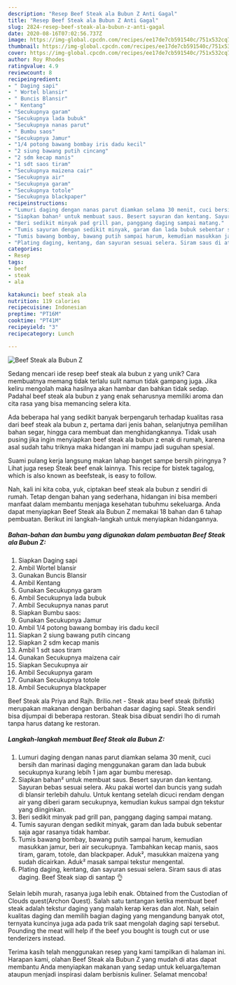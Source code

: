 ```yaml
---
description: "Resep Beef Steak ala Bubun Z Anti Gagal"
title: "Resep Beef Steak ala Bubun Z Anti Gagal"
slug: 2824-resep-beef-steak-ala-bubun-z-anti-gagal
date: 2020-08-16T07:02:56.737Z
image: https://img-global.cpcdn.com/recipes/ee17de7cb591540c/751x532cq70/beef-steak-ala-bubun-z-foto-resep-utama.jpg
thumbnail: https://img-global.cpcdn.com/recipes/ee17de7cb591540c/751x532cq70/beef-steak-ala-bubun-z-foto-resep-utama.jpg
cover: https://img-global.cpcdn.com/recipes/ee17de7cb591540c/751x532cq70/beef-steak-ala-bubun-z-foto-resep-utama.jpg
author: Roy Rhodes
ratingvalue: 4.9
reviewcount: 8
recipeingredient:
- " Daging sapi"
- " Wortel blansir"
- " Buncis Blansir"
- " Kentang"
- "Secukupnya garam"
- "Secukupnya lada bubuk"
- "Secukupnya nanas parut"
- " Bumbu saos"
- "Secukupnya Jamur"
- "1/4 potong bawang bombay iris dadu kecil"
- "2 siung bawang putih cincang"
- "2 sdm kecap manis"
- "1 sdt saos tiram"
- "Secukupnya maizena cair"
- "Secukupnya air"
- "Secukupnya garam"
- "Secukupnya totole"
- "Secukupnya blackpaper"
recipeinstructions:
- "Lumuri daging dengan nanas parut diamkan selama 30 menit, cuci bersih dan marinasi daging menggunakan garam dan lada bubuk secukupnya kurang lebih 1 jam agar bumbu meresap."
- "Siapkan bahan² untuk membuat saus. Besert sayuran dan kentang. Sayuran bebas sesuai selera. Aku pakai wortel dan buncis yang sudah di blansir terlebih dahulu. Untuk kentang setelah dicuci rendam dengan air yang diberi garam secukupnya, kemudian kukus sampai dgn tekstur yang diinginkan."
- "Beri sedikit minyak pad grill pan, panggang daging sampai matang."
- "Tumis sayuran dengan sedikit minyak, garam dan lada bubuk sebentar saja agar rasanya tidak hambar."
- "Tumis bawang bombay, bawang putih sampai harum, kemudian masukkan jamur, beri air secukupnya. Tambahkan kecap manis, saos tiram, garam, totole, dan blackpaper. Aduk², masukkan maizena yang sudah dicairkan. Aduk² masak sampai tekstur mengental."
- "Plating daging, kentang, dan sayuran sesuai selera. Siram saus di atas daging. Beef Steak siap di santap 👌"
categories:
- Resep
tags:
- beef
- steak
- ala

katakunci: beef steak ala 
nutrition: 119 calories
recipecuisine: Indonesian
preptime: "PT16M"
cooktime: "PT41M"
recipeyield: "3"
recipecategory: Lunch

---
```



![Beef Steak ala Bubun Z](https://img-global.cpcdn.com/recipes/ee17de7cb591540c/751x532cq70/beef-steak-ala-bubun-z-foto-resep-utama.jpg)

Sedang mencari ide resep beef steak ala bubun z yang unik? Cara membuatnya memang tidak terlalu sulit namun tidak gampang juga. Jika keliru mengolah maka hasilnya akan hambar dan bahkan tidak sedap. Padahal beef steak ala bubun z yang enak seharusnya memiliki aroma dan cita rasa yang bisa memancing selera kita.

Ada beberapa hal yang sedikit banyak berpengaruh terhadap kualitas rasa dari beef steak ala bubun z, pertama dari jenis bahan, selanjutnya pemilihan bahan segar, hingga cara membuat dan menghidangkannya. Tidak usah pusing jika ingin menyiapkan beef steak ala bubun z enak di rumah, karena asal sudah tahu triknya maka hidangan ini mampu jadi suguhan spesial.

Suami pulang kerja langsung makan lahap banget sampe bersih piringnya ? Lihat juga resep Steak beef enak lainnya. This recipe for bistek tagalog, which is also known as beefsteak, is easy to follow.


Nah, kali ini kita coba, yuk, ciptakan beef steak ala bubun z sendiri di rumah. Tetap dengan bahan yang sederhana, hidangan ini bisa memberi manfaat dalam membantu menjaga kesehatan tubuhmu sekeluarga. Anda dapat menyiapkan Beef Steak ala Bubun Z memakai 18 bahan dan 6 tahap pembuatan. Berikut ini langkah-langkah untuk menyiapkan hidangannya.

<!--inarticleads1-->

##### Bahan-bahan dan bumbu yang digunakan dalam pembuatan Beef Steak ala Bubun Z:

1. Siapkan  Daging sapi
1. Ambil  Wortel blansir
1. Gunakan  Buncis Blansir
1. Ambil  Kentang
1. Gunakan Secukupnya garam
1. Ambil Secukupnya lada bubuk
1. Ambil Secukupnya nanas parut
1. Siapkan  Bumbu saos:
1. Gunakan Secukupnya Jamur
1. Ambil 1/4 potong bawang bombay iris dadu kecil
1. Siapkan 2 siung bawang putih cincang
1. Siapkan 2 sdm kecap manis
1. Ambil 1 sdt saos tiram
1. Gunakan Secukupnya maizena cair
1. Siapkan Secukupnya air
1. Ambil Secukupnya garam
1. Gunakan Secukupnya totole
1. Ambil Secukupnya blackpaper


Beef Steak ala Priya and Rajh. Brilio.net - Steak atau beef steak (bifstik) merupakan makanan dengan berbahan dasar daging sapi. Steak sendiri bisa dijumpai di beberapa restoran. Steak bisa dibuat sendiri lho di rumah tanpa harus datang ke restoran. 

<!--inarticleads2-->

##### Langkah-langkah membuat Beef Steak ala Bubun Z:

1. Lumuri daging dengan nanas parut diamkan selama 30 menit, cuci bersih dan marinasi daging menggunakan garam dan lada bubuk secukupnya kurang lebih 1 jam agar bumbu meresap.
1. Siapkan bahan² untuk membuat saus. Besert sayuran dan kentang. Sayuran bebas sesuai selera. Aku pakai wortel dan buncis yang sudah di blansir terlebih dahulu. Untuk kentang setelah dicuci rendam dengan air yang diberi garam secukupnya, kemudian kukus sampai dgn tekstur yang diinginkan.
1. Beri sedikit minyak pad grill pan, panggang daging sampai matang.
1. Tumis sayuran dengan sedikit minyak, garam dan lada bubuk sebentar saja agar rasanya tidak hambar.
1. Tumis bawang bombay, bawang putih sampai harum, kemudian masukkan jamur, beri air secukupnya. Tambahkan kecap manis, saos tiram, garam, totole, dan blackpaper. Aduk², masukkan maizena yang sudah dicairkan. Aduk² masak sampai tekstur mengental.
1. Plating daging, kentang, dan sayuran sesuai selera. Siram saus di atas daging. Beef Steak siap di santap 👌


Selain lebih murah, rasanya juga lebih enak. Obtained from the Custodian of Clouds quest(Archon Quest). Salah satu tantangan ketika membuat beef steak adalah tekstur daging yang malah kerap keras dan alot. Nah, selain kualitas daging dan memilih bagian daging yang mengandung banyak otot, ternyata kuncinya juga ada pada trik saat mengolah daging sapi tersebut. Pounding the meat will help if the beef you bought is tough cut or use tenderizers instead. 

Terima kasih telah menggunakan resep yang kami tampilkan di halaman ini. Harapan kami, olahan Beef Steak ala Bubun Z yang mudah di atas dapat membantu Anda menyiapkan makanan yang sedap untuk keluarga/teman ataupun menjadi inspirasi dalam berbisnis kuliner. Selamat mencoba!
